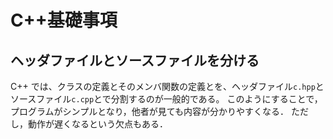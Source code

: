 # C++基礎事項


## ヘッダファイルとソースファイルを分ける
C++ では、クラスの定義とそのメンバ関数の定義とを、ヘッダファイル`c.hpp`とソースファイル`c.cpp`とで分割するのが一般的である。
このようにすることで，プログラムがシンプルとなり，他者が見ても内容が分かりやすくなる．
ただし，動作が遅くなるという欠点もある．

